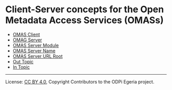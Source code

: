 <!-- SPDX-License-Identifier: CC-BY-4.0 -->
<!-- Copyright Contributors to the ODPi Egeria project. -->

# Client-Server concepts for the Open Metadata Access Services (OMASs)

* [OMAS Client](omas-client.md)
* [OMAG Server](../../../../../open-metadata-publication/website/omag-server)
* [OMAS Server Module](omas-server-module.md)
* [OMAS Server Name](omas-server-name.md)
* [OMAS Server URL Root](omas-server-url-root.md)
* [Out Topic](out-topic.md)
* [In Topic](in-topic.md)




----
License: [CC BY 4.0](https://creativecommons.org/licenses/by/4.0/),
Copyright Contributors to the ODPi Egeria project.